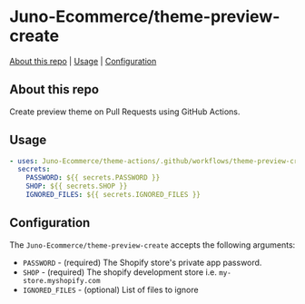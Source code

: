 # Juno-Ecommerce/theme-preview-create

[About this repo](#about-this-repo) | [Usage](#usage) | [Configuration](#configuration)

## About this repo

Create preview theme on Pull Requests using GitHub Actions.

## Usage

```yml
- uses: Juno-Ecommerce/theme-actions/.github/workflows/theme-preview-create.yml@main
  secrets:
    PASSWORD: ${{ secrets.PASSWORD }}
    SHOP: ${{ secrets.SHOP }}
    IGNORED_FILES: ${{ secrets.IGNORED_FILES }}
```

## Configuration

The `Juno-Ecommerce/theme-preview-create` accepts the following arguments:

- `PASSWORD` - (required) The Shopify store's private app password.
- `SHOP` - (required) The shopify development store i.e. `my-store.myshopify.com`
- `IGNORED_FILES` - (optional) List of files to ignore
